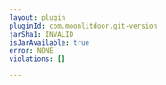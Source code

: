 ```yaml
---
layout: plugin
pluginId: com.moonlitdoor.git-version
jarSha1: INVALID
isJarAvailable: true
error: NONE
violations: []

---
```

